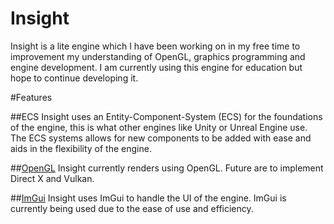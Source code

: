# Insight
Insight is a lite engine which I have been working on in my free time to improvement my understanding of OpenGL, graphics programming and engine development. I am currently using this engine for education but hope to continue developing it.

#Features

##ECS
Insight uses an Entity-Component-System (ECS) for the foundations of the engine, this is what other engines like Unity or Unreal Engine use. The ECS systems allows for new components to be added with ease and aids in the flexibility of the engine.

##[OpenGL]( https://www.opengl.org)
Insight currently renders using OpenGL. Future are to implement Direct X and Vulkan.

##[ImGui]( https://github.com/ocornut/imgui) 
Insight uses ImGui to handle the UI of the engine. ImGui is currently being used due to the ease of use and efficiency.
